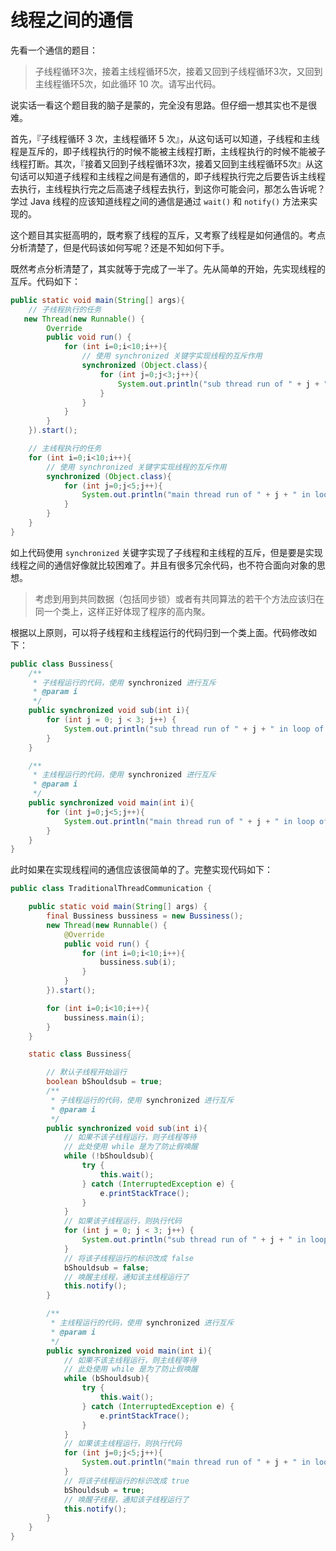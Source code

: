 # 线程之间的通信

先看一个通信的题目：

> 子线程循环3次，接着主线程循环5次，接着又回到子线程循环3次，又回到主线程循环5次，如此循环 10 次。请写出代码。

说实话一看这个题目我的脑子是蒙的，完全没有思路。但仔细一想其实也不是很难。

首先，『子线程循环 3 次，主线程循环 5 次』，从这句话可以知道，子线程和主线程是互斥的，即子线程执行的时候不能被主线程打断，主线程执行的时候不能被子线程打断。其次，『接着又回到子线程循环3次，接着又回到主线程循环5次』从这句话可以知道子线程和主线程之间是有通信的，即子线程执行完之后要告诉主线程去执行，主线程执行完之后高速子线程去执行，到这你可能会问，那怎么告诉呢？学过 Java 线程的应该知道线程之间的通信是通过 `wait()` 和 `notify()` 方法来实现的。

这个题目其实挺高明的，既考察了线程的互斥，又考察了线程是如何通信的。考点分析清楚了，但是代码该如何写呢？还是不知如何下手。

既然考点分析清楚了，其实就等于完成了一半了。先从简单的开始，先实现线程的互斥。代码如下：

```java
public static void main(String[] args){
	// 子线程执行的任务
   new Thread(new Runnable() {
		Override
		public void run() {
			for (int i=0;i<10;i++){
				// 使用 synchronized 关键字实现线程的互斥作用
				synchronized (Object.class){
					for (int j=0;j<3;j++){
						System.out.println("sub thread run of " + j + " in loop of " + i);
					}
				}
			}
		}
	}).start();

	// 主线程执行的任务
	for (int i=0;i<10;i++){
		// 使用 synchronized 关键字实现线程的互斥作用
		synchronized (Object.class){
			for (int j=0;j<5;j++){
				System.out.println("main thread run of " + j + " in loop of " + i);
			}
		}
	}
}
```

如上代码使用 `synchronized` 关键字实现了子线程和主线程的互斥，但是要是实现线程之间的通信好像就比较困难了。并且有很多冗余代码，也不符合面向对象的思想。

> 考虑到用到共同数据（包括同步锁）或者有共同算法的若干个方法应该归在同一个类上，这样正好体现了程序的高内聚。

根据以上原则，可以将子线程和主线程运行的代码归到一个类上面。代码修改如下：

```java
public class Bussiness{
    /**
     * 子线程运行的代码，使用 synchronized 进行互斥
     * @param i
     */
    public synchronized void sub(int i){
        for (int j = 0; j < 3; j++) {
            System.out.println("sub thread run of " + j + " in loop of " + i);
        }
    }

    /**
     * 主线程运行的代码，使用 synchronized 进行互斥
     * @param i
     */
    public synchronized void main(int i){
        for (int j=0;j<5;j++){
            System.out.println("main thread run of " + j + " in loop of " + i);
        }
    }
}
```

此时如果在实现线程间的通信应该很简单的了。完整实现代码如下：

```java
public class TraditionalThreadCommunication {

    public static void main(String[] args) {
        final Bussiness bussiness = new Bussiness();
        new Thread(new Runnable() {
            @Override
            public void run() {
                for (int i=0;i<10;i++){
                    bussiness.sub(i);
                }
            }
        }).start();

        for (int i=0;i<10;i++){
            bussiness.main(i);
        }
    }

    static class Bussiness{

        // 默认子线程开始运行
        boolean bShouldsub = true;
        /**
         * 子线程运行的代码，使用 synchronized 进行互斥
         * @param i
         */
        public synchronized void sub(int i){
            // 如果不该子线程运行，则子线程等待
            // 此处使用 while 是为了防止假唤醒
            while (!bShouldsub){
                try {
                    this.wait();
                } catch (InterruptedException e) {
                    e.printStackTrace();
                }
            }
            // 如果该子线程运行，则执行代码
            for (int j = 0; j < 3; j++) {
                System.out.println("sub thread run of " + j + " in loop of " + i);
            }
            // 将该子线程运行的标识改成 false
            bShouldsub = false;
            // 唤醒主线程，通知该主线程运行了
            this.notify();
        }

        /**
         * 主线程运行的代码，使用 synchronized 进行互斥
         * @param i
         */
        public synchronized void main(int i){
            // 如果不该主线程运行，则主线程等待
            // 此处使用 while 是为了防止假唤醒
            while (bShouldsub){
                try {
                    this.wait();
                } catch (InterruptedException e) {
                    e.printStackTrace();
                }
            }
            // 如果该主线程运行，则执行代码
            for (int j=0;j<5;j++){
                System.out.println("main thread run of " + j + " in loop of " + i);
            }
            // 将该子线程运行的标识改成 true
            bShouldsub = true;
            // 唤醒子线程，通知该子线程运行了
            this.notify();
        }
    }
}
```
































